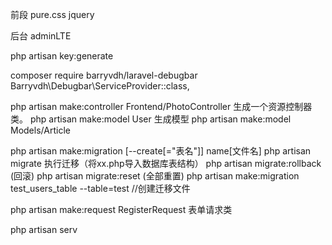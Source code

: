 前段
pure.css jquery

后台
adminLTE


php artisan key:generate  

composer require barryvdh/laravel-debugbar
Barryvdh\Debugbar\ServiceProvider::class,


php artisan make:controller Frontend/PhotoController	 生成一个资源控制器类。
php artisan make:model User  生成模型
php artisan make:model Models/Article


php artisan make:migration [--create[="表名"]]  name[文件名]
php artisan migrate  执行迁移（将xx.php导入数据库表结构）
php artisan migrate:rollback (回滚)
php artisan migrate:reset (全部重置)
php artisan make:migration test_users_table --table=test    //创建迁移文件


php artisan make:request RegisterRequest  表单请求类

php artisan serv

